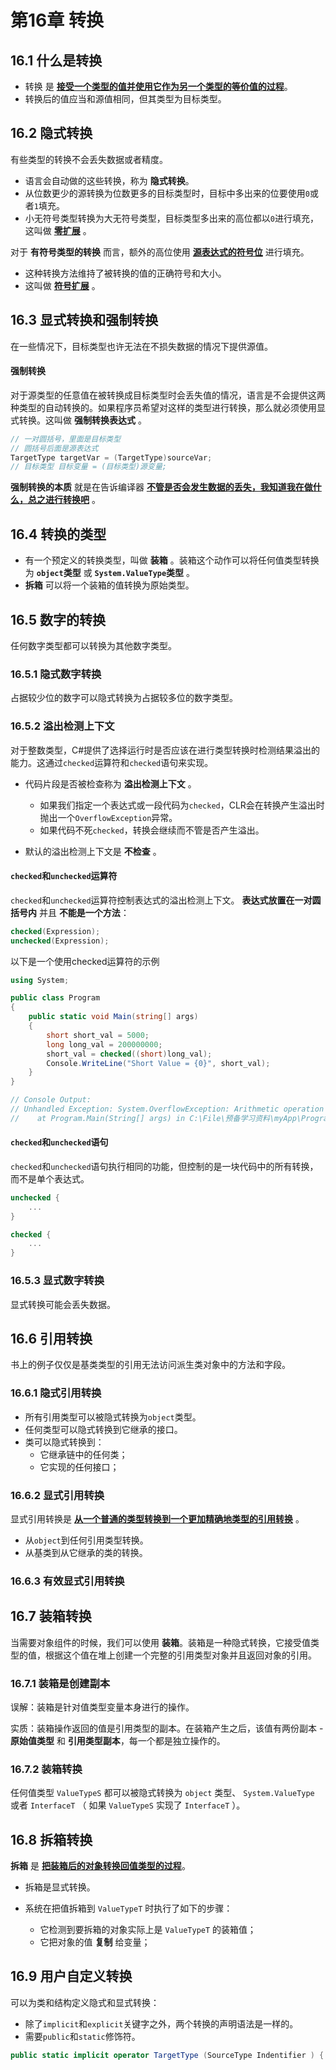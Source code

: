 # 第16章 转换

## 16.1 什么是转换

* 转换 是 **<u>接受一个类型的值并使用它作为另一个类型的等价值的过程</u>**。
* 转换后的值应当和源值相同，但其类型为目标类型。

## 16.2 隐式转换

有些类型的转换不会丢失数据或者精度。

* 语言会自动做的这些转换，称为 **隐式转换**。
* 从位数更少的源转换为位数更多的目标类型时，目标中多出来的位要使用`0`或者`1`填充。
* 小无符号类型转换为大无符号类型，目标类型多出来的高位都以`0`进行填充，这叫做 **<u>零扩展</u>** 。

对于 **有符号类型的转换** 而言，额外的高位使用 **<u>源表达式的符号位</u>** 进行填充。

* 这种转换方法维持了被转换的值的正确符号和大小。
* 这叫做 **<u>符号扩展</u>** 。

## 16.3 显式转换和强制转换

在一些情况下，目标类型也许无法在不损失数据的情况下提供源值。

#### 强制转换

对于源类型的任意值在被转换成目标类型时会丢失值的情况，语言是不会提供这两种类型的自动转换的。如果程序员希望对这样的类型进行转换，那么就必须使用显式转换。这叫做 **强制转换表达式** 。

```C#
// 一对圆括号，里面是目标类型
// 圆括号后面是源表达式
TargetType targetVar = (TargetType)sourceVar;
// 目标类型 目标变量 = (目标类型)源变量;
```

**强制转换的本质** 就是在告诉编译器 **<u>不管是否会发生数据的丢失，我知道我在做什么，总之进行转换吧</u>** 。

## 16.4 转换的类型

* 有一个预定义的转换类型，叫做 **装箱** 。装箱这个动作可以将任何值类型转换为 **`object`类型** 或 **`System.ValueType`类型** 。
* **拆箱** 可以将一个装箱的值转换为原始类型。

## 16.5 数字的转换

任何数字类型都可以转换为其他数字类型。

### 16.5.1 隐式数字转换

占据较少位的数字可以隐式转换为占据较多位的数字类型。

### 16.5.2 溢出检测上下文

对于整数类型，C#提供了选择运行时是否应该在进行类型转换时检测结果溢出的能力。这通过`checked`运算符和`checked`语句来实现。

* 代码片段是否被检查称为 **溢出检测上下文** 。
    
    * 如果我们指定一个表达式或一段代码为`checked`，CLR会在转换产生溢出时抛出一个`OverflowException`异常。
    * 如果代码不死`checked`，转换会继续而不管是否产生溢出。

* 默认的溢出检测上下文是 **不检查** 。

#### `checked`和`unchecked`运算符

`checked`和`unchecked`运算符控制表达式的溢出检测上下文。 **表达式放置在一对圆括号内** 并且 **不能是一个方法**：

```C#
checked(Expression);
unchecked(Expression);
```

以下是一个使用checked运算符的示例

```C#
using System;

public class Program
{
    public static void Main(string[] args)
    {
        short short_val = 5000;
        long long_val = 200000000;
        short_val = checked((short)long_val);
        Console.WriteLine("Short Value = {0}", short_val);
    }
}

// Console Output:
// Unhandled Exception: System.OverflowException: Arithmetic operation resulted in an overflow.
//    at Program.Main(String[] args) in C:\File\预备学习资料\myApp\Program.cs:line 9
```

#### `checked`和`unchecked`语句

`checked`和`unchecked`语句执行相同的功能，但控制的是一块代码中的所有转换，而不是单个表达式。

```C#
unchecked {
    ...
}

checked {
    ...
}
```

### 16.5.3 显式数字转换

显式转换可能会丢失数据。

## 16.6 引用转换

书上的例子仅仅是基类类型的引用无法访问派生类对象中的方法和字段。

### 16.6.1 隐式引用转换

* 所有引用类型可以被隐式转换为`object`类型。
* 任何类型可以隐式转换到它继承的接口。
* 类可以隐式转换到：
    * 它继承链中的任何类；
    * 它实现的任何接口；

### 16.6.2 显式引用转换

显式引用转换是 **<u>从一个普通的类型转换到一个更加精确地类型的引用转换</u>** 。

* 从`object`到任何引用类型转换。
* 从基类到从它继承的类的转换。

### 16.6.3 有效显式引用转换

## 16.7 装箱转换

当需要对象组件的时候，我们可以使用 **装箱**。装箱是一种隐式转换，它接受值类型的值，根据这个值在堆上创建一个完整的引用类型对象并且返回对象的引用。

### 16.7.1 装箱是创建副本

误解：装箱是针对值类型变量本身进行的操作。

实质：装箱操作返回的值是引用类型的副本。在装箱产生之后，该值有两份副本 - **原始值类型** 和 **引用类型副本**，每一个都是独立操作的。

### 16.7.2 装箱转换

任何值类型 `ValueTypeS` 都可以被隐式转换为 `object` 类型、 `System.ValueType` 或者 `InterfaceT` （ 如果 `ValueTypeS` 实现了 `InterfaceT` ）。

## 16.8 拆箱转换

**拆箱** 是 **<u>把装箱后的对象转换回值类型的过程</u>**。

* 拆箱是显式转换。
* 系统在把值拆箱到 `ValueTypeT` 时执行了如下的步骤：

    * 它检测到要拆箱的对象实际上是 `ValueTypeT` 的装箱值；
    * 它把对象的值 **复制** 给变量；

## 16.9 用户自定义转换

可以为类和结构定义隐式和显式转换：

* 除了`implicit`和`explicit`关键字之外，两个转换的声明语法是一样的。
* 需要`public`和`static`修饰符。

```C#
public static implicit operator TargetType (SourceType Indentifier ) { return Object }
```